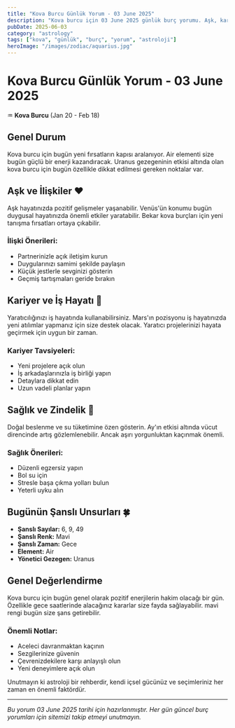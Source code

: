 ```yaml
---
title: "Kova Burcu Günlük Yorum - 03 June 2025"
description: "Kova burcu için 03 June 2025 günlük burç yorumu. Aşk, kariyer, sağlık ve şanslı sayılar."
pubDate: 2025-06-03
category: "astrology"
tags: ["kova", "günlük", "burç", "yorum", "astroloji"]
heroImage: "/images/zodiac/aquarius.jpg"
---
```


# Kova Burcu Günlük Yorum - 03 June 2025

♒ **Kova Burcu** (Jan 20 - Feb 18)

## Genel Durum

Kova burcu için bugün yeni fırsatların kapısı aralanıyor. Air elementi size bugün güçlü bir enerji kazandıracak. Uranus gezegeninin etkisi altında olan kova burcu için bugün özellikle dikkat edilmesi gereken noktalar var.

## Aşk ve İlişkiler ❤️

Aşk hayatınızda pozitif gelişmeler yaşanabilir. Venüs'ün konumu bugün duygusal hayatınızda önemli etkiler yaratabilir. Bekar kova burçları için yeni tanışma fırsatları ortaya çıkabilir.

### İlişki Önerileri:
- Partnerinizle açık iletişim kurun
- Duygularınızı samimi şekilde paylaşın
- Küçük jestlerle sevginizi gösterin
- Geçmiş tartışmaları geride bırakın

## Kariyer ve İş Hayatı 💼

Yaratıcılığınızı iş hayatında kullanabilirsiniz. Mars'ın pozisyonu iş hayatınızda yeni atılımlar yapmanız için size destek olacak. Yaratıcı projelerinizi hayata geçirmek için uygun bir zaman.

### Kariyer Tavsiyeleri:
- Yeni projelere açık olun
- İş arkadaşlarınızla iş birliği yapın
- Detaylara dikkat edin
- Uzun vadeli planlar yapın

## Sağlık ve Zindelik 🏥

Doğal beslenme ve su tüketimine özen gösterin. Ay'ın etkisi altında vücut direncinde artış gözlemlenebilir. Ancak aşırı yorgunluktan kaçınmak önemli.

### Sağlık Önerileri:
- Düzenli egzersiz yapın
- Bol su için
- Stresle başa çıkma yolları bulun
- Yeterli uyku alın

## Bugünün Şanslı Unsurları 🍀

- **Şanslı Sayılar:** 6, 9, 49
- **Şanslı Renk:** Mavi
- **Şanslı Zaman:** Gece
- **Element:** Air
- **Yönetici Gezegen:** Uranus

## Genel Değerlendirme

Kova burcu için bugün genel olarak pozitif enerjilerin hakim olacağı bir gün. Özellikle gece saatlerinde alacağınız kararlar size fayda sağlayabilir. mavi rengi bugün size şans getirebilir.

### Önemli Notlar:
- Aceleci davranmaktan kaçının
- Sezgilerinize güvenin
- Çevrenizdekilere karşı anlayışlı olun
- Yeni deneyimlere açık olun

Unutmayın ki astroloji bir rehberdir, kendi içsel gücünüz ve seçimleriniz her zaman en önemli faktördür.

---

*Bu yorum 03 June 2025 tarihi için hazırlanmıştır. Her gün güncel burç yorumları için sitemizi takip etmeyi unutmayın.*

